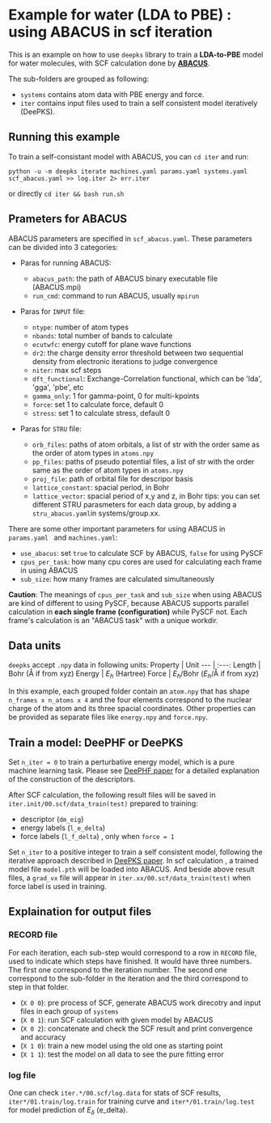 # Example for water (LDA to PBE) : using ABACUS in scf iteration

This is an example on how to use `deepks` library to train a **LDA-to-PBE** model for water molecules, with SCF calculation done by **[ABACUS](https://github.com/deepmodeling/abacus-develop)**. 

The sub-folders are grouped as following:

- `systems` contains atom data with PBE energy and force.
- `iter` contains input files used to train a self consistent model iteratively (DeePKS).

## Running this example

To train a self-consistant model with ABACUS, you can `cd iter` and run:

`python -u -m deepks iterate machines.yaml params.yaml systems.yaml scf_abacus.yaml >> log.iter 2> err.iter`

or directly
`cd iter && bash run.sh`

## Prameters for ABACUS 
ABACUS parameters are specified in `scf_abacus.yaml`. These parameters can be divided into 3 categories:

- Paras for running ABACUS:
   - `abacus_path`: the path of ABACUS binary executable file (ABACUS.mpi)
   - `run_cmd`: command to run ABACUS, usually `mpirun`

- Paras for `INPUT` file:
    - `ntype`: number of atom types
    - `nbands`: total number of bands to calculate
    - `ecutwfc`: energy cutoff for plane wave functions
    - `dr2`: the charge density error threshold between two sequential density from electronic iterations to judge convergence
    - `niter`: max scf steps
    - `dft_functional`: Exchange-Correlation functional, which can be 'lda', 'gga', 'pbe', etc
    - `gamma_only`: 1 for gamma-point, 0 for multi-kpoints
    - `force`: set 1 to calculate force, default 0
    - `stress`: set 1 to calculate stress, default 0

- Paras for `STRU` file:
    - `orb_files`: paths of atom orbitals, a list of str with the order same as the order of atom types in `atoms.npy`
    - `pp_files`: paths of pseudo potential files, a list of str with the order same as the order of atom types in `atoms.npy`
    - `proj_file`: path of orbital file for descripor basis
    - `lattice_constant`: spacial period, in Bohr
    - `lattice_vector`: spacial period of x,y and z, in Bohr
tips: you can set different STRU parasmeters for each data group, by adding a `stru_abacus.yaml`in systems/group.xx.

There are some other important parameters for using ABACUS in `params.yaml ` and `machines.yaml`:
- `use_abacus`: set `true` to calculate SCF by ABACUS, `false` for using PySCF
- `cpus_per_task`: how many cpu cores are used for calculating each frame in using ABACUS
- `sub_size`: how many frames are calculated simultaneously

**Caution**: The meanings of `cpus_per_task` and `sub_size` when using ABACUS are kind of different to using PySCF, because ABACUS supports parallel calculation in **each single frame (configuration)**  while PySCF not. Each frame's calculation is an "ABACUS task" with a unique workdir. 


## Data units
`deepks` accept `.npy` data in following units: 
Property | Unit
---	     | :---:
Length	 | Bohr (Å if from xyz)
Energy	 | $E_h$ (Hartree)
Force	   | $E_h$/Bohr ($E_h$/Å if from xyz)

In this example, each grouped folder contain an `atom.npy` that has shape `n_frames x n_atoms x 4` and the four elements correspond to the nuclear charge of the atom and its three spacial coordinates.
Other properties can be provided as separate files like `energy.npy` and `force.npy`.


## Train a model: DeePHF or DeePKS

Set `n_iter = 0` to train a perturbative energy model, which is a pure machine learning task. Please see [DeePHF paper](https://arxiv.org/pdf/2005.00169.pdf) for a detailed explanation of the construction of the descriptors. 

After SCF calculation, the following result files will be saved in `iter.init/00.scf/data_train(test)` prepared to training:

- descriptor (`dm_eig`) 
- energy labels (`l_e_delta`)
- force labels (`l_f_delta`) , only when `force = 1 `

Set `n_iter` to a positive integer to train a self consistent model, following the iterative approach described in [DeePKS paper](https://arxiv.org/pdf/2008.00167.pdf). In scf calculation , a trained model file `model.pth` will be loaded into ABACUS. And beside above result files, a `grad_vx` file will appear in `iter.xx/00.scf/data_train(test)` when force label is used in training.


## Explaination for output files

### RECORD file

For each iteration, each sub-step would correspond to a row in `RECORD` file, used to indicate which steps have finished. It would have three numbers. The first one correspond to the iteration number. The second one correspond to the sub-folder in the iteration and the third correspond to step in that folder.

- (`X 0 0`): pre process of SCF, generate ABACUS work direcotry and input files in each group of `systems`
- (`X 0 1`): run SCF calculation with given model by ABACUS
- (`X 0 2`): concatenate and check the SCF result and print convergence and accuracy
- (`X 1 0`): train a new model using the old one as starting point
- (`X 1 1`): test the model on all data to see the pure fitting error

### log file

One can check `iter.*/00.scf/log.data` for stats of SCF results, `iter*/01.train/log.train` for training curve and `iter*/01.train/log.test` for model prediction of $E_\delta$ (e_delta).